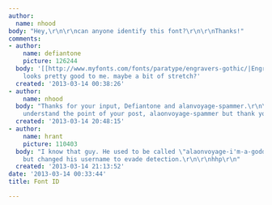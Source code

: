 ```yaml
---
author:
  name: nhood
body: "Hey,\r\n\r\ncan anyone identify this font?\r\n\r\nThanks!"
comments:
- author:
    name: defiantone
    picture: 126244
  body: '[[http://www.myfonts.com/fonts/paratype/engravers-gothic/|Engravers Gothic]]
    looks pretty good to me. maybe a bit of stretch?'
  created: '2013-03-14 00:38:26'
- author:
    name: nhood
  body: "Thanks for your input, Defiantone and alanvoyage-spammer.\r\n\r\nI'm don't
    understand the point of your post, alaonvoyage-spammer but thank you?"
  created: '2013-03-14 20:48:15'
- author:
    name: hrant
    picture: 110403
  body: "I know that guy. He used to be called \"alaonvoyage-i'm-a-goddam-spammer-geddit?\"
    but changed his username to evade detection.\r\n\r\nhhp\r\n"
  created: '2013-03-14 21:13:52'
date: '2013-03-14 00:33:44'
title: Font ID

---
```

